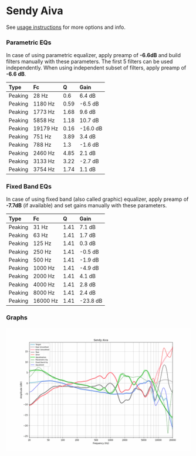 # Sendy Aiva
See [usage instructions](https://github.com/jaakkopasanen/AutoEq#usage) for more options and info.

### Parametric EQs
In case of using parametric equalizer, apply preamp of **-6.6dB** and build filters manually
with these parameters. The first 5 filters can be used independently.
When using independent subset of filters, apply preamp of **-6.6 dB**.

| Type    | Fc       |    Q | Gain     |
|:--------|:---------|:-----|:---------|
| Peaking | 28 Hz    | 0.6  | 6.4 dB   |
| Peaking | 1180 Hz  | 0.59 | -6.5 dB  |
| Peaking | 1773 Hz  | 1.68 | 9.6 dB   |
| Peaking | 5858 Hz  | 1.18 | 10.7 dB  |
| Peaking | 19179 Hz | 0.16 | -16.0 dB |
| Peaking | 751 Hz   | 3.89 | 3.4 dB   |
| Peaking | 788 Hz   | 1.3  | -1.6 dB  |
| Peaking | 2460 Hz  | 4.85 | 2.1 dB   |
| Peaking | 3133 Hz  | 3.22 | -2.7 dB  |
| Peaking | 3754 Hz  | 1.74 | 1.1 dB   |

### Fixed Band EQs
In case of using fixed band (also called graphic) equalizer, apply preamp of **-7.7dB**
(if available) and set gains manually with these parameters.

| Type    | Fc       |    Q | Gain     |
|:--------|:---------|:-----|:---------|
| Peaking | 31 Hz    | 1.41 | 7.1 dB   |
| Peaking | 63 Hz    | 1.41 | 1.7 dB   |
| Peaking | 125 Hz   | 1.41 | 0.3 dB   |
| Peaking | 250 Hz   | 1.41 | -0.5 dB  |
| Peaking | 500 Hz   | 1.41 | -1.9 dB  |
| Peaking | 1000 Hz  | 1.41 | -4.9 dB  |
| Peaking | 2000 Hz  | 1.41 | 4.1 dB   |
| Peaking | 4000 Hz  | 1.41 | 2.8 dB   |
| Peaking | 8000 Hz  | 1.41 | 2.4 dB   |
| Peaking | 16000 Hz | 1.41 | -23.8 dB |

### Graphs
![](./Sendy%20Aiva.png)